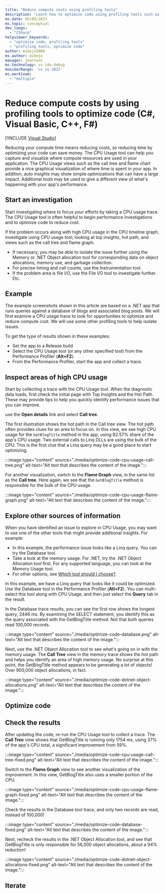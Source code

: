 ```yaml
---
title: "Reduce compute costs using profiling tools"
description: "Learn how to optimize code using profiling tools such as the CPU Usage tool, Database tool, and the .NET Object Allocation tool."
ms.date: 05/09/2023
ms.topic: conceptual
dev_langs:
  - "CSharp"
helpviewer_keywords:
  - "optimize code, profiling tools"
  - "profiling tools, optimize code"
author: mikejo5000
ms.author: mikejo
manager: jmartens
ms.technology: vs-ide-debug
monikerRange: '>= vs-2022'
ms.workload:
  - "multiple"
---
```

# Reduce compute costs by using profiling tools to optimize code (C#, Visual Basic, C++, F#)

 [!INCLUDE [Visual Studio](~/includes/applies-to-version/vs-windows-only.md)]

Reducing your compute time means reducing costs, so reducing time by optimizing your code can save money. The CPU Usage tool can help you capture and visualize where compute resources are used in your application. The CPU Usage views such as the call tree and flame chart provide a nice graphical visualization of where time is spent in your app. In addition, auto insights may show simple optimizations that can have a large impact. Additional tools may be used to give a different view of what's happening with your app's performance.

## Start an investigation

Start investigating where to focus your efforts by taking a CPU usage trace. The CPU Usage tool is often helpful to begin performance investigations and to optimize code to reduce cost.

If the problem occurs along with high CPU usage in the CPU timeline graph, investigate using CPU usage tool, looking at top insights, hot path, and views such as the call tree and flame graph.
- If necessary, you may be able to isolate the issue further using the Memory or .NET Object allocation tool for corresponding data on object allocations, memory use, and garbage collection.
- For precise timing and call counts, use the Instrumentation tool.
- If the problem area is file I/O, use the File I/O tool to investigate further. Etc.

## Example

The example screenshots shown in this article are based on a .NET app that runs queries against a database of blogs and associated blog posts. We will first examine a CPU usage trace to look for opportunities to optimize and reduce compute cost. We will use some other profiling tools to help isolate issues.

To get the type of results shown in these examples:

- Set the app to a Release build
- Select the CPU Usage tool (or any other specified tool) from the Performance Profiler (**Alt+F2**).
- From the Performance Profiler, start the app and collect a trace.

## Inspect areas of high CPU usage

Start by collecting a trace with the CPU Usage tool. When the diagnostic data loads, first check the initial page with Top Insights and the Hot Path. These may provide tips to help you quickly identify performance issues that you can improve.

use the **Open details** link and select **Call tree**.

The first illustration shows the hot path in the Call tree view. The hot path often provides clues for an area to focus on. In this view, we see high CPU usage for the `GetBlogTitle` method in the app, using 82.57% share of the app's CPU usage. Two external calls to Linq DLLs are using the bulk of the CPU. This is the first clue that a Linq query may be a good place to start optimizing.

:::image type="content" source="./media/optimize-code-cpu-usage-call-tree.png" alt-text="Alt text that describes the content of the image.":::

For another visualization, switch to the **Flame Graph** view, in the same list as the **Call tree**. Here again, we see that the `GetBlogTitle` method is responsible for the bulk of the CPU usage.

:::image type="content" source="./media/optimize-code-cpu-usage-flame-graph.png" alt-text="Alt text that describes the content of the image.":::

## Explore other sources of information

When you have identified an issue to explore in CPU Usage, you may want to use one of the other tools that might provide additional insights. For example:

- In this example, the performance issue looks like a Linq query. You can try the Database tool.
- Take a look at the memory usage. For .NET, try the .NET Object Allocation tool first. For any supported language, you can look at the Memory Usage tool.
- For other options, see [Which tool should I choose?](../profiling/choose-performance-tool.md).

In this example, we have a Linq query that looks like it could be optimized. Use the Database tool in the Performance Profiler (**Atl+F2**). You can multi-select this tool along with CPU Usage, and then just select the **Query** tab in the result.

In the Database trace results, you can see the first row shows the longest query, 2446 ms. By examining the SELECT statement, you identify this as the query associated with the GetBlogTitle method. Not that both queries read 100,000 records.

:::image type="content" source="./media/optimize-code-database.png" alt-text="Alt text that describes the content of the image.":::

Next, use the .NET Object Allocation tool to see what's going on in with the memory usage. The **Call Tree** view in the memory trace shows the hot path and helps you identify an area of high memory usage. No surprise at this point, the GetBlogTitle method appears to be generating a lot of objects! Over 900,000 object allocations, in fact.

:::image type="content" source="./media/optimize-code-dotnet-object-allocations.png" alt-text="Alt text that describes the content of the image.":::

## Optimize code

## Check the results

After updating the code, re-run the CPU Usage tool to collect a trace. The **Call Tree** view shows that GetBlogTitle is running only 1754 ms, using 37% of the app's CPU total, a significant improvement from 59%.

:::image type="content" source="./media/optimize-code-cpu-usage-call-tree-fixed.png" alt-text="Alt text that describes the content of the image.":::

Switch to the **Flame Graph** view to see another visualization of the improvement. In this view, GetBlogTitle also uses a smaller portion of the CPU.

:::image type="content" source="./media/optimize-code-cpu-usage-flame-graph-fixed.png" alt-text="Alt text that describes the content of the image.":::

Check the results in the Database tool trace, and only two records are read, instead of 100,000!

:::image type="content" source="./media/optimize-code-database-fixed.png" alt-text="Alt text that describes the content of the image.":::

Next, recheck the results in the .NET Object Allocation tool, and see that GetBlogTitle is only responsible for 56,000 object allocations, about a 94% reduction!

:::image type="content" source="./media/optimize-code-dotnet-object-allocations-fixed.png" alt-text="Alt text that describes the content of the image.":::

## Iterate